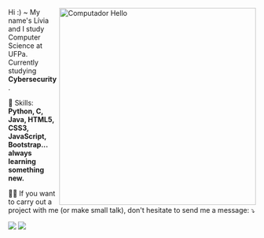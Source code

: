 
<a href="https://ibb.co/4sLSspC"><img src="https://i.ibb.co/M8H187K/computer.png" border="0" alt="Computador Hello" width="400" height="400" align="right"></a>

<p> 
  Hi :) ~ My name's Lívia and I study Computer Science at UFPa. 
  </br>Currently studying <strong>Cybersecurity</strong>.

<p align="left">
  🌱 Skills: <strong>Python, C, Java, HTML5, CSS3, JavaScript, Bootstrap... always learning something new.</strong>
</p>

<p align="left">
  💼💌 If you want to carry out a project with me (or make small talk), don't hesitate to send me a message: ⤵️
</p>

<p align="left">
  <a href="https://www.instagram.com/emanuelle_condosele/" alt="Instagram">
  <img src="https://img.shields.io/badge/-Instagram-DF0174?style=for-the-badge&logo=instagram&logoColor=white"/></a>
  
  <a href="https://www.linkedin.com/in/l%C3%ADvia-carrera-5b61811ba/" alt="Linkedin">
  <img src="https://img.shields.io/badge/-Linkedin-0e76a8?style=for-the-badge&logo=Linkedin&logoColor=white" /></a>

</p>  
